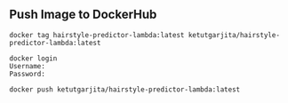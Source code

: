 ## Push Image to DockerHub 

```
docker tag hairstyle-predictor-lambda:latest ketutgarjita/hairstyle-predictor-lambda:latest

docker login
Username:
Password: 

docker push ketutgarjita/hairstyle-predictor-lambda:latest
```
